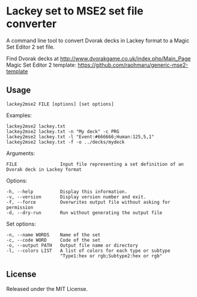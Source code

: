 # Lackey set to MSE2 set file converter

A command line tool to convert Dvorak decks in Lackey format to a Magic Set Editor 2 set file.

Find Dvorak decks at http://www.dvorakgame.co.uk/index.php/Main_Page
Magic Set Editor 2 template: https://github.com/raohmaru/generic-mse2-template

## Usage
`lackey2mse2 FILE [options] [set options]`

Examples:
```
lackey2mse2 lackey.txt
lackey2mse2 lackey.txt -n "My deck" -c PRG
lackey2mse2 lackey.txt -l "Event:#666666;Human:125,5,1"
lackey2mse2 lackey.txt -f -o ../decks/mydeck
```

Arguments:

`FILE                Input file representing a set definition of an Dvorak deck in Lackey format`

Options:
```
-h, --help          Display this information.
-v, --version       Display version number and exit.
-f, --force         Overwrites output file without asking for permission
-d, --dry-run       Run without generating the output file
```

Set options:
```
-n, --name WORDS    Name of the set
-c, --code WORD     Code of the set
-o, --output PATH   Output file name or directory
-l, --colors LIST   A list of colors for each type or subtype
					"Type1:hex or rgb;Subtype2:hex or rgb"
```

## License

Released under the MIT License.